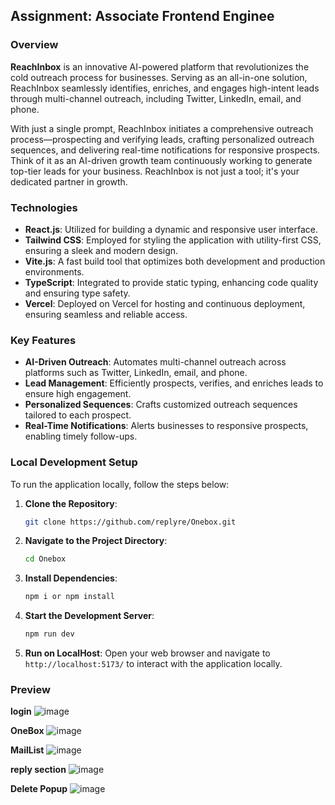 
## Assignment: Associate Frontend Enginee


### **Overview**

**ReachInbox** is an innovative AI-powered platform that revolutionizes the cold outreach process for businesses. Serving as an all-in-one solution, ReachInbox seamlessly identifies, enriches, and engages high-intent leads through multi-channel outreach, including Twitter, LinkedIn, email, and phone. 

With just a single prompt, ReachInbox initiates a comprehensive outreach process—prospecting and verifying leads, crafting personalized outreach sequences, and delivering real-time notifications for responsive prospects. Think of it as an AI-driven growth team continuously working to generate top-tier leads for your business. ReachInbox is not just a tool; it's your dedicated partner in growth.

### **Technologies**

- **React.js**: Utilized for building a dynamic and responsive user interface.
- **Tailwind CSS**: Employed for styling the application with utility-first CSS, ensuring a sleek and modern design.
- **Vite.js**: A fast build tool that optimizes both development and production environments.
- **TypeScript**: Integrated to provide static typing, enhancing code quality and ensuring type safety.
- **Vercel**: Deployed on Vercel for hosting and continuous deployment, ensuring seamless and reliable access.

### **Key Features**

- **AI-Driven Outreach**: Automates multi-channel outreach across platforms such as Twitter, LinkedIn, email, and phone.
- **Lead Management**: Efficiently prospects, verifies, and enriches leads to ensure high engagement.
- **Personalized Sequences**: Crafts customized outreach sequences tailored to each prospect.
- **Real-Time Notifications**: Alerts businesses to responsive prospects, enabling timely follow-ups.

### **Local Development Setup**

To run the application locally, follow the steps below:

1. **Clone the Repository**:
   ```bash
   git clone https://github.com/replyre/Onebox.git
   ```

2. **Navigate to the Project Directory**:
   ```bash
   cd Onebox
   ```

3. **Install Dependencies**:
   ```bash
   npm i or npm install
   ```

4. **Start the Development Server**:
   ```bash
   npm run dev
   ```

5. **Run on LocalHost**:
   Open your web browser and navigate to `http://localhost:5173/` to interact with the application locally.

### **Preview**

**login**
![image](https://github.com/user-attachments/assets/11172e5b-3fbd-46e1-909a-e9e9e8657b73)

**OneBox**
![image](https://github.com/user-attachments/assets/367b19d4-b328-42b9-be87-710941914797)

**MailList**
![image](https://github.com/user-attachments/assets/981fa4f6-5d70-40a9-b51a-b7986247aef6)

**reply section**
![image](https://github.com/user-attachments/assets/95f99725-eea1-4072-9500-d124d40c0b95)

**Delete Popup**
![image](https://github.com/user-attachments/assets/6143a1ab-c81f-41fa-80e8-4de886782fd5)


